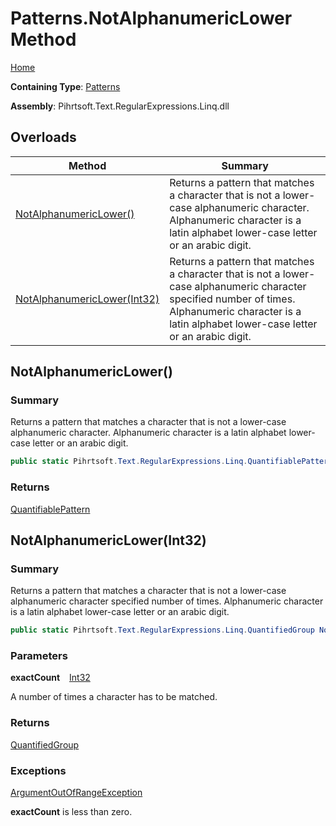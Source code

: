 # Patterns\.NotAlphanumericLower Method

[Home](../../../../../../README.md)

**Containing Type**: [Patterns](../README.md)

**Assembly**: Pihrtsoft\.Text\.RegularExpressions\.Linq\.dll

## Overloads

| Method | Summary |
| ------ | ------- |
| [NotAlphanumericLower()](#Pihrtsoft_Text_RegularExpressions_Linq_Patterns_NotAlphanumericLower) | Returns a pattern that matches a character that is not a lower\-case alphanumeric character\. Alphanumeric character is a latin alphabet lower\-case letter or an arabic digit\. |
| [NotAlphanumericLower(Int32)](#Pihrtsoft_Text_RegularExpressions_Linq_Patterns_NotAlphanumericLower_System_Int32_) | Returns a pattern that matches a character that is not a lower\-case alphanumeric character specified number of times\. Alphanumeric character is a latin alphabet lower\-case letter or an arabic digit\. |

## NotAlphanumericLower\(\) <a name="Pihrtsoft_Text_RegularExpressions_Linq_Patterns_NotAlphanumericLower"></a>

### Summary

Returns a pattern that matches a character that is not a lower\-case alphanumeric character\. Alphanumeric character is a latin alphabet lower\-case letter or an arabic digit\.

```csharp
public static Pihrtsoft.Text.RegularExpressions.Linq.QuantifiablePattern NotAlphanumericLower()
```

### Returns

[QuantifiablePattern](../../QuantifiablePattern/README.md)

## NotAlphanumericLower\(Int32\) <a name="Pihrtsoft_Text_RegularExpressions_Linq_Patterns_NotAlphanumericLower_System_Int32_"></a>

### Summary

Returns a pattern that matches a character that is not a lower\-case alphanumeric character specified number of times\. Alphanumeric character is a latin alphabet lower\-case letter or an arabic digit\.

```csharp
public static Pihrtsoft.Text.RegularExpressions.Linq.QuantifiedGroup NotAlphanumericLower(int exactCount)
```

### Parameters

**exactCount** &ensp; [Int32](https://docs.microsoft.com/en-us/dotnet/api/system.int32)

A number of times a character has to be matched\.

### Returns

[QuantifiedGroup](../../QuantifiedGroup/README.md)

### Exceptions

[ArgumentOutOfRangeException](https://docs.microsoft.com/en-us/dotnet/api/system.argumentoutofrangeexception)

**exactCount** is less than zero\.

